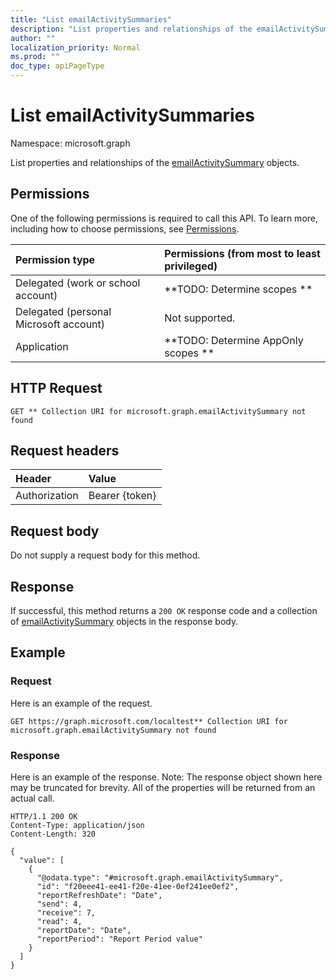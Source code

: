 ```yaml
---
title: "List emailActivitySummaries"
description: "List properties and relationships of the emailActivitySummary objects."
author: ""
localization_priority: Normal
ms.prod: ""
doc_type: apiPageType
---
```


# List emailActivitySummaries

Namespace: microsoft.graph

List properties and relationships of the [emailActivitySummary](../resources/emailactivitysummary.md) objects.

## Permissions
One of the following permissions is required to call this API. To learn more, including how to choose permissions, see [Permissions](/concepts/permissions-reference.md).

|Permission type|Permissions (from most to least privileged)|
|:---|:---|
|Delegated (work or school account)|**TODO: Determine scopes **|
|Delegated (personal Microsoft account)|Not supported.|
|Application|**TODO: Determine AppOnly scopes **|

## HTTP Request
<!-- {
  "blockType": "ignored"
}
-->
``` http
GET ** Collection URI for microsoft.graph.emailActivitySummary not found
```

## Request headers
|Header|Value|
|:---|:---|
|Authorization|Bearer {token}|

## Request body
Do not supply a request body for this method.

## Response
If successful, this method returns a `200 OK` response code and a collection of [emailActivitySummary](../resources/emailactivitysummary.md) objects in the response body.

## Example

### Request
Here is an example of the request.
<!-- {
  "blockType": "request",
  "name": "get_emailactivitysummary"
}
-->
``` http
GET https://graph.microsoft.com/localtest** Collection URI for microsoft.graph.emailActivitySummary not found
```

### Response
Here is an example of the response. Note: The response object shown here may be truncated for brevity. All of the properties will be returned from an actual call.
<!-- {
  "blockType": "response",
  "truncated": true,
  "@odata.type": "collection(microsoft.graph.emailactivitysummary)"
}
-->
``` http
HTTP/1.1 200 OK
Content-Type: application/json
Content-Length: 320

{
  "value": [
    {
      "@odata.type": "#microsoft.graph.emailActivitySummary",
      "id": "f20eee41-ee41-f20e-41ee-0ef241ee0ef2",
      "reportRefreshDate": "Date",
      "send": 4,
      "receive": 7,
      "read": 4,
      "reportDate": "Date",
      "reportPeriod": "Report Period value"
    }
  ]
}
```

